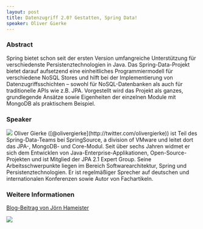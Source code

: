 ```yaml
---
layout: post
title: Datenzugriff 2.0? Gestatten, Spring Data!
speaker: Oliver Gierke
---
```


### Abstract

Spring bietet schon seit der ersten Version umfangreiche Unterstützung für verschiedenste Persistenztechnologien in Java. Das Spring-Data-Projekt bietet darauf aufsetzend eine einheitliches Programmiermodell für verschiedene NoSQL Stores und hilft bei der Implementierung von Datenzugriffsschichten – sowohl für NoSQL-Datenbanken als auch für traditionelle APIs wie z.B. JPA. Vorgestellt wird das Projekt als ganzes, grundlegende Ansätze sowie Eigenheiten der einzelnen Module mit MongoDB als praktischem Beispiel.

### Speaker

<img src="/images/speaker/oliver_gierke.jpg" class="speakerpic"/>
Oliver Gierke ([@olivergierke](http://twitter.com/olivergierke)) ist Teil des Spring-Data-Teams bei SpringSource, a division of VMware und leitet dort das JPA-, MongoDB- und Core-Modul. Seit über sechs Jahren widmet er sich dem Entwicklen von Java-Enterprise-Applikationen, Open-Source-Projekten und ist Mitglied der JPA 2.1 Expert Group. Seine Arbeitsschwerpunkte liegen im Bereich Softwarearchitektur, Spring und Persistenztechnologien. Er ist regelmäßiger Sprecher auf deutschen und internationalen Konferenzen sowie Autor von Fachartikeln.

### Weitere Informationen

[Blog-Beitrag von Jörn Hameister](http://www.hameister.org/Blog/?p=4420)

![](/images/talks/springdata.jpg)

